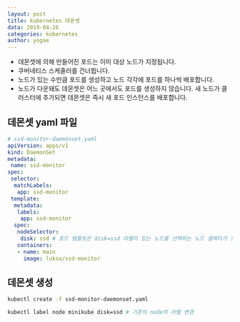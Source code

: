 ```yaml
---
layout: post
title: kubernetes 데몬셋
data: 2019-04-26
categories: kubernetes
author: yogae
---
```


- 데몬셋에 의해 만들어진 포드는 이미 대상 노드가 지정됩니다.
- 쿠버네티스 스케줄러를 건너뜁니다.
- 노드가 있는 수만큼 포드를 생성하고 노드 각각에 포드를 하나씩 배포합니다.
- 노드가 다운돼도 데몬셋은 어느 곳에서도 포드를 생성하지 않습니다. 새 노드가 클러스터에 추가되면 데몬셋은 즉시 새 포드 인스턴스를 배포합니다.

## 데몬셋 yaml 파일

```yaml
# ssd-monitor-daemonset.yaml
apiVersion: apps/v1
kind: DaemonSet
metadata:
 name: ssd-monitor
spec:
 selector:
  matchLabels:
   app: ssd-monitor
 template:
  metadata:
   labels:
    app: ssd-monitor
  spec:
   nodeSelector:
    disk: ssd # 포드 템플릿은 disk=ssd 라벨이 있는 노드를 선택하는 노드 셀렉터가 포함돼 있다.
   containers:
   - name: main
     image: luksa/ssd-monitor
```

## 데몬셋 생성

```bash
kubectl create -f ssd-monitor-daemonset.yaml

kubectl label node minikube disk=ssd # 기존의 node의 라벨 변경 
```